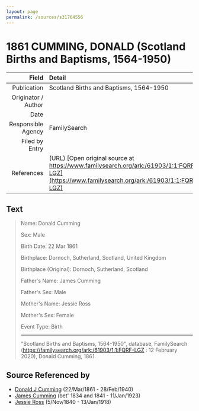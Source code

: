 ```yaml
---
layout: page
permalink: /sources/s31764556
---
```


# 1861 CUMMING, DONALD (Scotland Births and Baptisms, 1564-1950)

Field | Detail
---:|:---
Publication | Scotland Births and Baptisms, 1564-1950
Originator / Author | 
Date | 
Responsible Agency | FamilySearch
Filed by Entry | 
References | (URL) [Open original source at https://www.familysearch.org/ark:/61903/1:1:FQRF-LGZ](https://www.familysearch.org/ark:/61903/1:1:FQRF-LGZ)

## Text

> Name: Donald Cumming
>
> Sex: Male
>
> Birth Date: 22 Mar 1861
>
> Birthplace: Dornoch, Sutherland, Scotland, United Kingdom
>
> Birthplace (Original): Dornoch, Sutherland, Scotland
>
> Father's Name: James Cumming
>
> Father's Sex: Male
>
> Mother's Name: Jessie Ross
>
> Mother's Sex: Female
>
> Event Type: Birth
>
> ---
>
> "Scotland Births and Baptisms, 1564-1950", database, FamilySearch (https://familysearch.org/ark:/61903/1:1:FQRF-LGZ : 12 February 2020), Donald Cumming, 1861.
>

## Source Referenced by

* [Donald J Cumming](../people/@20465544@-donald-j-cumming-b1861-3-22-d1940-2-28.md) (22/Mar/1861 - 28/Feb/1940)
* [James Cumming](../people/@66384942@-james-cumming-b1834~1841-d1923-1-11.md) (bet' 1834 and 1841 - 11/Jan/1923)
* [Jessie Ross](../people/@60546968@-jessie-ross-b1840-11-5-d1918-1-13.md) (5/Nov/1840 - 13/Jan/1918)
